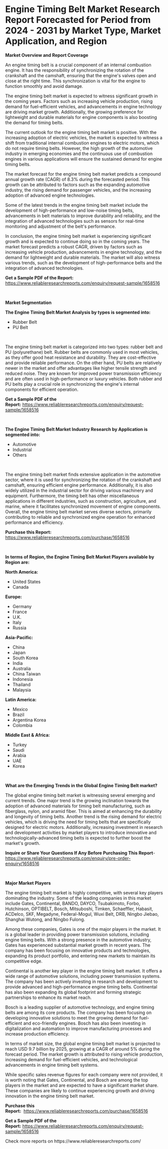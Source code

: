 <p><h1>Engine Timing Belt Market Research Report Forecasted for Period from 2024 -  2031 by Market Type, Market Application, and Region</h1></p><p><strong>Market Overview and Report Coverage</strong></p>
<p><p>An engine timing belt is a crucial component of an internal combustion engine. It has the responsibility of synchronizing the rotation of the crankshaft and the camshaft, ensuring that the engine's valves open and close at the right time. This synchronization is vital for the engine to function smoothly and avoid damage.</p><p>The engine timing belt market is expected to witness significant growth in the coming years. Factors such as increasing vehicle production, rising demand for fuel-efficient vehicles, and advancements in engine technology are driving market growth. Additionally, the growing preference for lightweight and durable materials for engine components is also boosting the demand for timing belts.</p><p>The current outlook for the engine timing belt market is positive. With the increasing adoption of electric vehicles, the market is expected to witness a shift from traditional internal combustion engines to electric motors, which do not require timing belts. However, the high growth of the automotive industry in emerging economies and the continuous use of combustion engines in various applications will ensure the sustained demand for engine timing belts.</p><p>The market forecast for the engine timing belt market predicts a compound annual growth rate (CAGR) of 8.3% during the forecasted period. This growth can be attributed to factors such as the expanding automotive industry, the rising demand for passenger vehicles, and the increasing adoption of advanced engine technologies.</p><p>Some of the latest trends in the engine timing belt market include the development of high-performance and low-noise timing belts, advancements in belt materials to improve durability and reliability, and the integration of advanced technologies such as sensors for real-time monitoring and adjustment of the belt's performance.</p><p>In conclusion, the engine timing belt market is experiencing significant growth and is expected to continue doing so in the coming years. The market forecast predicts a robust CAGR, driven by factors such as increasing vehicle production, advancements in engine technology, and the demand for lightweight and durable materials. The market will also witness various trends, such as the development of high-performance belts and the integration of advanced technologies.</p></p>
<p><strong>Get a Sample PDF of the Report:</strong> <a href="https://www.reliableresearchreports.com/enquiry/request-sample/1658516">https://www.reliableresearchreports.com/enquiry/request-sample/1658516</a></p>
<p>&nbsp;</p>
<p><strong>Market Segmentation</strong></p>
<p><strong>The Engine Timing Belt Market Analysis by types is segmented into:</strong></p>
<p><ul><li>Rubber Belt</li><li>PU Belt</li></ul></p>
<p>&nbsp;</p>
<p><p>The engine timing belt market is categorized into two types: rubber belt and PU (polyurethane) belt. Rubber belts are commonly used in most vehicles, as they offer good heat resistance and durability. They are cost-effective and provide reliable performance. On the other hand, PU belts are relatively newer in the market and offer advantages like higher tensile strength and reduced noise. They are known for improved power transmission efficiency and are often used in high-performance or luxury vehicles. Both rubber and PU belts play a crucial role in synchronizing the engine's internal components for efficient operation.</p></p>
<p><strong>Get a Sample PDF of the Report:</strong>&nbsp;<a href="https://www.reliableresearchreports.com/enquiry/request-sample/1658516">https://www.reliableresearchreports.com/enquiry/request-sample/1658516</a></p>
<p>&nbsp;</p>
<p><strong>The Engine Timing Belt Market Industry Research by Application is segmented into:</strong></p>
<p><ul><li>Automotive</li><li>Industrial</li><li>Others</li></ul></p>
<p>&nbsp;</p>
<p><p>The engine timing belt market finds extensive application in the automotive sector, where it is used for synchronizing the rotation of the crankshaft and camshaft, ensuring efficient engine performance. Additionally, it is also widely utilized in the industrial sector for driving various machinery and equipment. Furthermore, the timing belt has other miscellaneous applications in different industries, such as construction, agriculture, and marine, where it facilitates synchronized movement of engine components. Overall, the engine timing belt market serves diverse sectors, primarily contributing to reliable and synchronized engine operation for enhanced performance and efficiency.</p></p>
<p><strong>Purchase this Report:</strong>&nbsp; <a href="https://www.reliableresearchreports.com/purchase/1658516">https://www.reliableresearchreports.com/purchase/1658516</a></p>
<p>&nbsp;</p>
<p><strong>In terms of Region, the Engine Timing Belt Market Players available by Region are:</strong></p>
<p>
    <p> <strong> North America: </strong>
        <ul>
            <li>United States</li>
            <li>Canada</li>
        </ul>
        </p> 
    <p> <strong> Europe: </strong>
        <ul>
            <li>Germany</li>
            <li>France</li>
            <li>U.K.</li>
            <li>Italy</li>
            <li>Russia</li>
        </ul>
        </p> 
    <p> <strong> Asia-Pacific: </strong>
        <ul>
            <li>China</li>
            <li>Japan</li>
            <li>South Korea</li>
            <li>India</li>
            <li>Australia</li>
            <li>China Taiwan</li>
            <li>Indonesia</li>
            <li>Thailand</li>
            <li>Malaysia</li>
        </ul>
        </p> 
    <p> <strong> Latin America: </strong>
        <ul>
            <li>Mexico</li>
            <li>Brazil</li>
            <li>Argentina Korea</li>
            <li>Colombia</li>
        </ul>
        </p> 
    <p> <strong> Middle East & Africa: </strong>
        <ul>
            <li>Turkey</li>
            <li>Saudi</li>
            <li>Arabia</li>
            <li>UAE</li>
            <li>Korea</li>
        </ul>
    </p>
    </p>
<p>&nbsp;</p>
<p><strong>What are the Emerging Trends in the Global Engine Timing Belt market?</strong></p>
<p><p>The global engine timing belt market is witnessing several emerging and current trends. One major trend is the growing inclination towards the adoption of advanced materials for timing belt manufacturing, such as fiberglass, nylon, and aramid fiber. This is aimed at enhancing the durability and longevity of timing belts. Another trend is the rising demand for electric vehicles, which is driving the need for timing belts that are specifically designed for electric motors. Additionally, increasing investment in research and development activities by market players to introduce innovative and technologically-advanced timing belts is expected to further boost the market's growth.</p></p>
<p><strong>Inquire or Share Your Questions If Any Before Purchasing This Report</strong>- <a href="https://www.reliableresearchreports.com/enquiry/pre-order-enquiry/1658516">https://www.reliableresearchreports.com/enquiry/pre-order-enquiry/1658516</a></p>
<p>&nbsp;</p>
<p><strong>Major Market Players</strong></p>
<p><p>The engine timing belt market is highly competitive, with several key players dominating the industry. Some of the leading companies in this market include Gates, Continental, BANDO, DAYCO, Tsubakimoto, Forbo, Hutchinson, OPTIBELT, Bosch, Mitsuboshi, Timken, Schaeffler, Habasit, ACDelco, SKF, Megadyne, Federal-Mogul, Wuxi Belt, DRB, Ningbo Jiebao, Shanghai Wutong, and Ningbo Fulong.</p><p>Among these companies, Gates is one of the major players in the market. It is a global leader in providing power transmission solutions, including engine timing belts. With a strong presence in the automotive industry, Gates has experienced substantial market growth in recent years. The company has been focusing on innovative products and technologies, expanding its product portfolio, and entering new markets to maintain its competitive edge.</p><p>Continental is another key player in the engine timing belt market. It offers a wide range of automotive solutions, including power transmission systems. The company has been actively investing in research and development to provide advanced and high-performance engine timing belts. Continental has also been expanding its global footprint and forming strategic partnerships to enhance its market reach.</p><p>Bosch is a leading supplier of automotive technology, and engine timing belts are among its core products. The company has been focusing on developing innovative solutions to meet the growing demand for fuel-efficient and eco-friendly engines. Bosch has also been investing in digitalization and automation to improve manufacturing processes and increase production efficiency.</p><p>In terms of market size, the global engine timing belt market is projected to reach USD 9.7 billion by 2025, growing at a CAGR of around 5% during the forecast period. The market growth is attributed to rising vehicle production, increasing demand for fuel-efficient vehicles, and technological advancements in engine timing belt systems.</p><p>While specific sales revenue figures for each company were not provided, it is worth noting that Gates, Continental, and Bosch are among the top players in the market and are expected to have a significant market share. These companies are likely to continue experiencing growth and driving innovation in the engine timing belt market.</p></p>
<p><strong>Purchase this Report:</strong>&nbsp;&nbsp;<a href="https://www.reliableresearchreports.com/purchase/1658516">https://www.reliableresearchreports.com/purchase/1658516</a></p>
<p></p>
<p><strong>Get a Sample PDF of the Report:</strong>&nbsp;<a href="https://www.reliableresearchreports.com/enquiry/request-sample/1658516">https://www.reliableresearchreports.com/enquiry/request-sample/1658516</a></p>
<p>Check more reports on https://www.reliableresearchreports.com/</p>